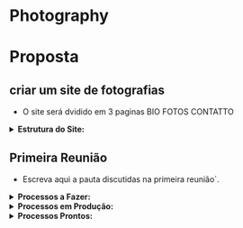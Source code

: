 # Photography
# Proposta

## criar um site de fotografias

- O site será dvidido em 3 paginas BIO FOTOS CONTATTO

<details>
  <summary><strong>Estrutura do Site:</strong></summary>
- Reunir a equipe para montar a estrutura <code>-----</code>.
</details>

## Primeira Reunião

- Escreva aqui a pauta discutidas na primeira reunião`.

<details>
  <summary><strong>Processos a Fazer:</strong></summary>
- aqui vai os processos a serem implementados no projeto <code>.....</code>.
</details>
<details>
  <summary><strong>Processos em Produção:</strong></summary>
- aqui vai os processos que estaõ em produção no projeto <code>.....</code>.
</details>
<details>
  <summary><strong>Processos Prontos:</strong></summary>
- aqui vai os processos  prontos no projeto <code>.....</code>.
</details>
